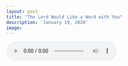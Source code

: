 ```yaml
---
layout: post
title: "The Lord Would Like a Word with You"
description: 'January 19, 2020'
image:
---
```


<audio controls preload="metadata">
  <source src="https://docs.google.com/uc?export=open&id=1WzQjsOyL2uxgt7q_FB0ti2taAwAuak1T" type="audio/mp3">
Your browser does not support the audio element.
</audio>
